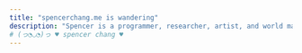 ```yaml
---
title: "𝚜𝚙𝚎𝚗𝚌𝚎𝚛𝚌𝚑𝚊𝚗𝚐.𝚖𝚎 𝚒𝚜 𝚠𝚊𝚗𝚍𝚎𝚛𝚒𝚗𝚐"
description: "Spencer is a programmer, researcher, artist, and world maker in San Francisco. He creates playful and intimate software and words to imagine alternative futures of computing."
# (っ◔◡◔)っ ♥ spencer chang ♥
---
```


<script>
const workDescription =`
- I spend my days
- creating <a href="https://spencerchang.substack.com/p/towards-flight">communal computing</a> artifacts,
  - creating <a href="https://spencerchang.substack.com/p/towards-flight">communal computing</a>
  - artifacts
    - internet environments and infrastructure
      - net art, empowering software, and tangible computing devices
  - the kind with new ways for <a href="https://tiny-inter.net/">making space</a> on the internet, 
    - the kind with new ways for <a href="https://tiny-inter.net/">making space</a> and <a href="https://playhtml.fun">relating to each other</a> on the internet,
  - and community-owned, <a href="https://spencerchang.substack.com/p/ti-10-make-small-web-tools">small-scale</a> infrastructure.
- Before, I crafted
- tools for tinkers at <a id="coda" href="https://coda.io">Coda</a> for several years
  - tools for tinkers at <a id="coda" href="https://coda.io">Coda</a> for several years (I built out our <a href="/posts/rituals-remixing">custom templates platform</a> and helped extend the <a href="https://coda.io/packs">Packs platform</a>)
    - tools for tinkers at <a id="coda" href="https://coda.io">Coda</a> for several years (I built out our <a href="/posts/rituals-remixing">custom templates platform</a> and helped extend the <a href="https://coda.io/packs">Packs platform</a> so that anyone can extend Coda's capabilities, maintaining an <a href="https://github.com/coda/packs-sdk">open-source SDK</a>)
- and conjured 
- soulful speculations of new futures at <a href="https://verses.xyz" id="verses">verses</a>.
  - soulful speculations of new futures at <a href="https://verses.xyz" id="verses">verses</a>
  - (I co-stewarded the creation of <b id="pluriverse"><a href="https://pluriverse.world">pluriverse.world</a></b>).
    - (I co-stewarded the creation of <b id="pluriverse"><a href="https://pluriverse.world">pluriverse.world</a></b>
    - and created our <a href="https://poems.verses.xyz">transforming text playground</a>). 
`;
let node = createTelescopicTextFromBulletedList(workDescription, {textMode: TextMode.Html});
const container = document.getElementById("expandingWork")
container.appendChild(node);
</script>
